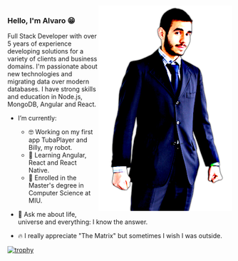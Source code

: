 <img align="right" src="https://github.com/tubaleviao/tubaleviao/blob/master/fancy_me.png" alt="Illustration of Alvaro with transparent background" width=300px height=460px/>

### Hello, I'm Alvaro 😁

Full Stack Developer with over 5 years of experience developing solutions for a variety of clients and business domains. I'm passionate about new technologies and migrating data over modern databases. I have strong skills and education in Node.js, MongoDB, Angular and React.

- I’m currently: 
  - 🤓 Working on my first app TubaPlayer and Billy, my robot.
  - 🌱 Learning Angular, React and React Native.
  - 🙆 Enrolled in the Master's degree in Computer Science at MIU.
  
- 🐬 Ask me about life, universe and everything: I know the answer.
- 🔥 I really appreciate "The Matrix" but sometimes I wish I was outside.

[![trophy](https://github-profile-trophy.vercel.app/?username=ryo-ma&theme=onedark)](https://github.com/ryo-ma/github-profile-trophy)
